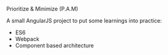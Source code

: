 Prioritize & Minimize (P.A.M)

A small AngularJS project to put some learnings into practice:
* ES6
* Webpack
* Component based architecture 
